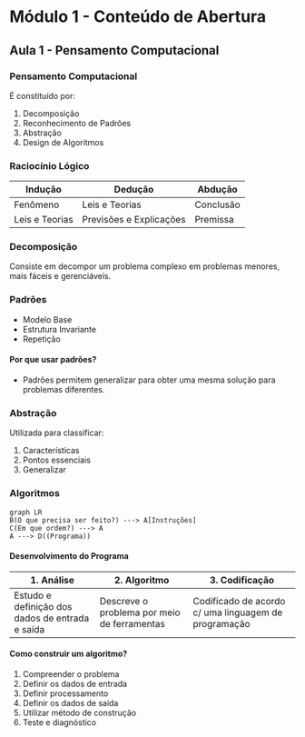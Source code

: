 ﻿# Módulo 1 - Conteúdo de Abertura

## Aula 1 - Pensamento Computacional

### Pensamento Computacional

É constituído por:

1. Decomposição
2. Reconhecimento de Padrões
3. Abstração
4. Design de Algoritmos

### Raciocínio Lógico

| Indução | Dedução | Abdução |
|--|--|--|
| Fenômeno | Leis e Teorias | Conclusão |
| Leis e Teorias | Previsões e Explicações | Premissa

### Decomposição

Consiste em decompor um problema complexo em problemas menores, mais fáceis e gerenciáveis.

### Padrões

- Modelo Base
- Estrutura Invariante 
- Repetição

#### Por que usar padrões?

- Padrões permitem generalizar para obter uma mesma solução para problemas diferentes.

### Abstração

Utilizada para classificar:
1. Características 
2. Pontos essenciais
3. Generalizar

### Algoritmos

```mermaid
graph LR
B(O que precisa ser feito?) ---> A[Instruções]
C(Em que ordem?) ---> A
A ---> D((Programa))
```
 #### Desenvolvimento do Programa

| 1. Análise | 2. Algoritmo | 3. Codificação | 
|--|--|--|
|Estudo e definição dos dados de entrada e saída|Descreve o problema por meio de ferramentas|Codificado de acordo c/ uma linguagem de programação|

#### Como construir um algoritmo?

1. Compreender o problema
2. Definir os dados de entrada
3. Definir processamento
4. Definir os dados de saída
5. Utilizar método de construção
6. Teste e diagnóstico
